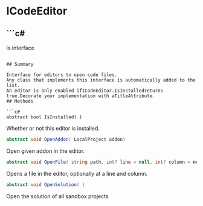 # ICodeEditor

## ```c#
Is interface
```

## Summary

Interface for editors to open code files.
Any class that implements this interface is automatically added to the list.
An editor is only enabled ifICodeEditor.IsInstalledreturns true.Decorate your implementation with aTitleAttribute.
## Methods

```c#
abstract bool IsInstalled( ) 
```
Whether or not this editor is installed.
```c#
abstract void OpenAddon( LocalProject addon) 
```
Open given addon in the editor.
```c#
abstract void OpenFile( string path, int? line = null, int? column = null) 
```
Opens a file in the editor, optionally at a line and column.
```c#
abstract void OpenSolution( ) 
```
Open the solution of all sandbox projects
